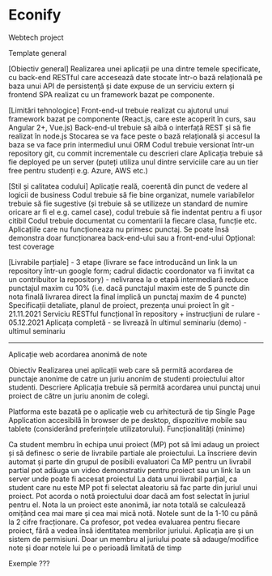 # Econify
Webtech project





Template general

[Obiectiv general]
Realizarea unei aplicații pe una dintre temele specificate, cu back-end RESTful care accesează date stocate într-o bază relațională pe baza unui API de persistenţă și date expuse de un serviciu extern și frontend SPA realizat cu un framework bazat pe componente.

[Limitări tehnologice]
Front-end-ul trebuie realizat cu ajutorul unui framework bazat pe componente (React.js, care este acoperit în curs, sau Angular 2+, Vue.js)
Back-end-ul trebuie să aibă o interfață REST și să fie realizat în node.js
Stocarea se va face peste o bază relațională și accesul la baza se va face prin intermediul unui ORM
Codul trebuie versionat într-un repository git, cu commit incrementale cu descrieri clare
Aplicația trebuie să fie deployed pe un server (puteți utiliza unul dintre serviciile care au un tier free pentru studenți e.g. Azure, AWS etc.)

[Stil și calitatea codului]
Aplicație reală, coerentă din punct de vedere al logicii de business
Codul trebuie să fie bine organizat, numele variabilelor trebuie să fie sugestive (și trebuie să se utilizeze un standard de numire oricare ar fi el e.g. camel case), codul trebuie să fie indentat pentru a fi ușor citibil
Codul trebuie documentat cu comentarii la fiecare clasa, funcție etc.
Aplicațiile care nu funcționeaza nu primesc punctaj. Se poate însă demonstra doar funcționarea back-end-ului sau a front-end-ului
Opțional: test coverage


[Livrabile parțiale] - 3 etape (livrare se face introducând un link la un repository într-un google form; cadrul didactic coordonator va fi invitat ca un contribuitor la repository) - nelivrarea la o etapă intermediară reduce punctajul maxim cu 10% (i.e. dacă punctajul maxim este de 5 puncte din nota finală livrarea direct la final implică un punctaj maxim de 4 puncte)
Specificații detaliate, planul de proiect, prezența unui proiect în git - 21.11.2021
Serviciu RESTful funcțional în repository + instrucţiuni de rulare -  05.12.2021
Aplicața completă - se livrează în ultimul seminariu (demo) - ultimul seminariu

<hr>


Aplicație web acordarea anonimă de note

Obiectiv
Realizarea unei aplicații web care să permită acordarea de punctaje anonime de catre un juriu anonim de studenti proiectului altor studenti.
Descriere
Aplicația trebuie să permită acordarea unui punctaj unui proiect de către un juriu anonim de colegi.

Platforma este bazată pe o aplicație web cu arhitectură de tip Single Page Application accesibilă în browser de pe desktop, dispozitive mobile sau tablete (considerând preferințele utilizatorului).
Funcționalități (minime)

Ca student membru în echipa unui proiect (MP) pot să îmi adaug un proiect și să definesc o serie de livrabile partiale ale proiectului. La înscriere devin automat și parte din grupul de posibili evaluatori
Ca MP pentru un livrabil partial pot adăuga un video demonstrativ pentru proiect sau un link la un server unde poate fi accesat proiectul
La data unui livrabil parțial, ca student care nu este MP pot fi selectat aleatoriu să fac parte din juriul unui proiect. Pot acorda o notă proiectului doar dacă am fost selectat în juriul pentru el. 
Nota la un proiect este anonimă, iar nota totală se calculează omițând cea mai mare și cea mai mică notă. Notele sunt de la 1-10 cu până la 2 cifre fracționare.
Ca profesor, pot vedea evaluarea pentru fiecare proiect, fără a vedea însă identitatea membrilor juriului.
Aplicația are și un sistem de permisiuni. Doar un membru al juriului poate să adauge/modifice note și doar notele lui pe o perioadă limitată de timp


Exemple
???
